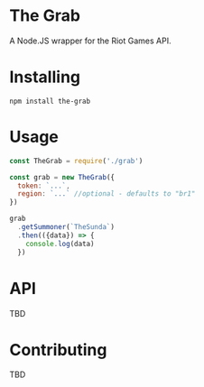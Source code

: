 # The Grab

A Node.JS wrapper for the Riot Games API.

# Installing
```
npm install the-grab
```

# Usage 
```javascript
const TheGrab = require('./grab')

const grab = new TheGrab({
  token: `...`,
  region: `...` //optional - defaults to "br1"
})

grab
  .getSummoner(`TheSunda`)
  .then(({data}) => {
    console.log(data)
  })
```

# API

TBD

# Contributing

TBD


